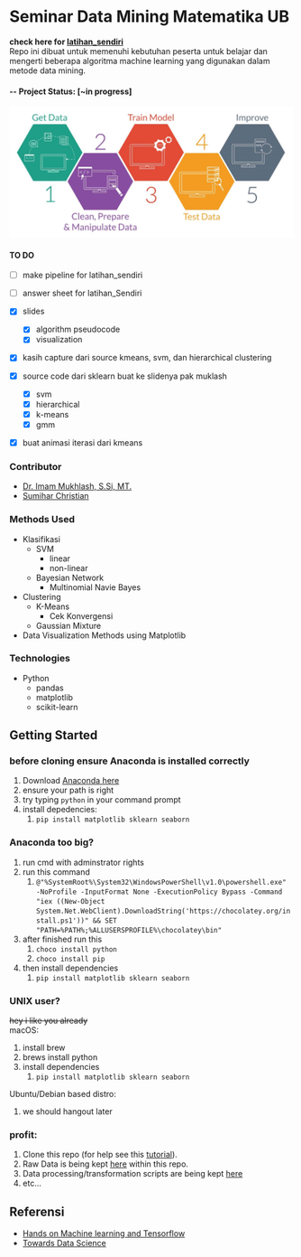 
# Seminar Data Mining Matematika UB

**check here for [latihan_sendiri](https://github.com/svmihar/seminar-ub/tree/latihan_sendiri)**   
Repo ini dibuat untuk memenuhi kebutuhan peserta untuk belajar dan mengerti beberapa algoritma machine learning yang digunakan dalam metode data mining. 

#### -- Project Status: [~in progress]
![](img/process.png)
#### TO DO 
- [ ] make pipeline for latihan_sendiri 
- [ ] answer sheet for latihan_Sendiri
- [x] slides 
  - [x] algorithm pseudocode 
  - [x] visualization 
- [x] kasih capture dari source kmeans, svm, dan hierarchical clustering 
- [x] source code dari sklearn buat ke slidenya pak muklash 
  - [x] svm
  - [x] hierarchical 
  - [x] k-means
  - [x] gmm 
- [x] buat animasi iterasi dari kmeans  


### Contributor
* [Dr. Imam Mukhlash, S.Si, MT.](https://www.researchgate.net/profile/Imam_Mukhlash)
* [Sumihar Christian](https://blogsvmihar.ga)

### Methods Used
* Klasifikasi
  * SVM 
    * linear
    * non-linear
  * Bayesian Network 
    * Multinomial Navie Bayes
* Clustering
  * K-Means
    * Cek Konvergensi
  * Gaussian Mixture
* Data Visualization Methods using Matplotlib

### Technologies
* Python 
  * pandas
  * matplotlib
  * scikit-learn

## Getting Started

### before cloning ensure Anaconda is installed correctly 
1. Download [Anaconda here](Anaconda3-2018.12-Windows-x86_64.exe)
2. ensure your path is right
3. try typing `python` in your command prompt
4. install depedencies: 
   1. `pip install matplotlib sklearn seaborn`

### Anaconda too big? 
1. run cmd with adminstrator rights
2. run this command 
   1. `@"%SystemRoot%\System32\WindowsPowerShell\v1.0\powershell.exe" -NoProfile -InputFormat None -ExecutionPolicy Bypass -Command "iex ((New-Object System.Net.WebClient).DownloadString('https://chocolatey.org/install.ps1'))" && SET "PATH=%PATH%;%ALLUSERSPROFILE%\chocolatey\bin"`
3. after finished run this
   1. `choco install python`
   2. `choco install pip`
4. then install dependencies
   1. `pip install matplotlib sklearn seaborn`

### UNIX user? 
~~hey i like you already~~   
macOS:     
1. install brew
2. brews install python 
3. install dependencies
   1. `pip install matplotlib sklearn seaborn`


Ubuntu/Debian based distro: 
1. we should hangout later


### profit: 
1. Clone this repo (for help see this [tutorial](https://help.github.com/articles/cloning-a-repository/)).
2. Raw Data is being kept [here](https://github.com/svmihar/seminar-ub/blob/master/xclara.csv) within this repo.    
3. Data processing/transformation scripts are being kept [here](https://github.com/svmihar/seminar-ub/blob/master/Seminar%20Data%20Mining%20Matematika%20UB.ipynb)
4. etc...



## Referensi
* [Hands on Machine learning and Tensorflow](http://download.library1.org/main/1637000/1f5f9ed30df4b2547fb85c8c2349840b/Aur%C3%A9lien%20G%C3%A9ron%20-%20Hands-On%20Machine%20Learning%20with%20Scikit-Learn%20and%20TensorFlow_%20Concepts%2C%20Tools%2C%20and%20Techniques%20to%20Build%20Intelligent%20Systems-O%E2%80%99Reilly%20Media%20%282017%29.epub)
* [Towards Data Science](https://towardsdatascience.com/)
